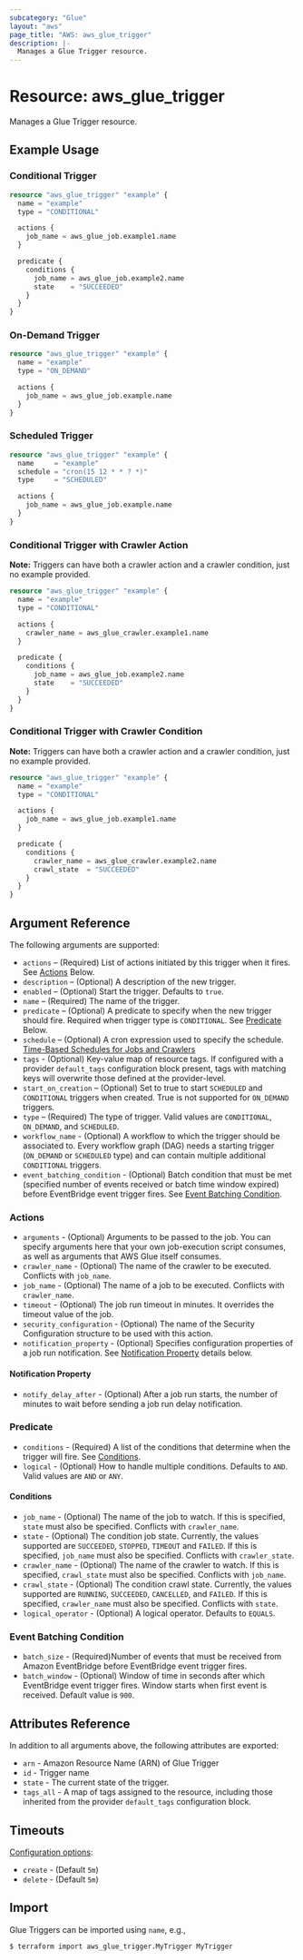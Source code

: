 ```yaml
---
subcategory: "Glue"
layout: "aws"
page_title: "AWS: aws_glue_trigger"
description: |-
  Manages a Glue Trigger resource.
---
```


# Resource: aws_glue_trigger

Manages a Glue Trigger resource.

## Example Usage

### Conditional Trigger

```terraform
resource "aws_glue_trigger" "example" {
  name = "example"
  type = "CONDITIONAL"

  actions {
    job_name = aws_glue_job.example1.name
  }

  predicate {
    conditions {
      job_name = aws_glue_job.example2.name
      state    = "SUCCEEDED"
    }
  }
}
```

### On-Demand Trigger

```terraform
resource "aws_glue_trigger" "example" {
  name = "example"
  type = "ON_DEMAND"

  actions {
    job_name = aws_glue_job.example.name
  }
}
```

### Scheduled Trigger

```terraform
resource "aws_glue_trigger" "example" {
  name     = "example"
  schedule = "cron(15 12 * * ? *)"
  type     = "SCHEDULED"

  actions {
    job_name = aws_glue_job.example.name
  }
}
```

### Conditional Trigger with Crawler Action

**Note:** Triggers can have both a crawler action and a crawler condition, just no example provided.

```terraform
resource "aws_glue_trigger" "example" {
  name = "example"
  type = "CONDITIONAL"

  actions {
    crawler_name = aws_glue_crawler.example1.name
  }

  predicate {
    conditions {
      job_name = aws_glue_job.example2.name
      state    = "SUCCEEDED"
    }
  }
}
```

### Conditional Trigger with Crawler Condition

**Note:** Triggers can have both a crawler action and a crawler condition, just no example provided.

```terraform
resource "aws_glue_trigger" "example" {
  name = "example"
  type = "CONDITIONAL"

  actions {
    job_name = aws_glue_job.example1.name
  }

  predicate {
    conditions {
      crawler_name = aws_glue_crawler.example2.name
      crawl_state  = "SUCCEEDED"
    }
  }
}
```

## Argument Reference

The following arguments are supported:

* `actions` – (Required) List of actions initiated by this trigger when it fires. See [Actions](#actions) Below.
* `description` – (Optional) A description of the new trigger.
* `enabled` – (Optional) Start the trigger. Defaults to `true`.
* `name` – (Required) The name of the trigger.
* `predicate` – (Optional) A predicate to specify when the new trigger should fire. Required when trigger type is `CONDITIONAL`. See [Predicate](#predicate) Below.
* `schedule` – (Optional) A cron expression used to specify the schedule. [Time-Based Schedules for Jobs and Crawlers](https://docs.aws.amazon.com/glue/latest/dg/monitor-data-warehouse-schedule.html)
* `tags` - (Optional) Key-value map of resource tags. If configured with a provider `default_tags` configuration block present, tags with matching keys will overwrite those defined at the provider-level.
* `start_on_creation` – (Optional) Set to true to start `SCHEDULED` and `CONDITIONAL` triggers when created. True is not supported for `ON_DEMAND` triggers.
* `type` – (Required) The type of trigger. Valid values are `CONDITIONAL`, `ON_DEMAND`, and `SCHEDULED`.
* `workflow_name` - (Optional) A workflow to which the trigger should be associated to. Every workflow graph (DAG) needs a starting trigger (`ON_DEMAND` or `SCHEDULED` type) and can contain multiple additional `CONDITIONAL` triggers.
* `event_batching_condition` - (Optional) Batch condition that must be met (specified number of events received or batch time window expired) before EventBridge event trigger fires. See [Event Batching Condition](#event-batching-condition).

### Actions

* `arguments` - (Optional) Arguments to be passed to the job. You can specify arguments here that your own job-execution script consumes, as well as arguments that AWS Glue itself consumes.
* `crawler_name` - (Optional) The name of the crawler to be executed. Conflicts with `job_name`.
* `job_name` - (Optional) The name of a job to be executed. Conflicts with `crawler_name`.
* `timeout` - (Optional) The job run timeout in minutes. It overrides the timeout value of the job.
* `security_configuration` - (Optional) The name of the Security Configuration structure to be used with this action.
* `notification_property` - (Optional) Specifies configuration properties of a job run notification. See [Notification Property](#notification-property) details below.

#### Notification Property

* `notify_delay_after` - (Optional) After a job run starts, the number of minutes to wait before sending a job run delay notification.

### Predicate

* `conditions` - (Required) A list of the conditions that determine when the trigger will fire. See [Conditions](#conditions).
* `logical` - (Optional) How to handle multiple conditions. Defaults to `AND`. Valid values are `AND` or `ANY`.

#### Conditions

* `job_name` - (Optional) The name of the job to watch. If this is specified, `state` must also be specified. Conflicts with `crawler_name`.
* `state` - (Optional) The condition job state. Currently, the values supported are `SUCCEEDED`, `STOPPED`, `TIMEOUT` and `FAILED`. If this is specified, `job_name` must also be specified. Conflicts with `crawler_state`.
* `crawler_name` - (Optional) The name of the crawler to watch. If this is specified, `crawl_state` must also be specified. Conflicts with `job_name`.
* `crawl_state` - (Optional) The condition crawl state. Currently, the values supported are `RUNNING`, `SUCCEEDED`, `CANCELLED`, and `FAILED`. If this is specified, `crawler_name` must also be specified. Conflicts with `state`.
* `logical_operator` - (Optional) A logical operator. Defaults to `EQUALS`.

### Event Batching Condition

* `batch_size` - (Required)Number of events that must be received from Amazon EventBridge before EventBridge  event trigger fires.
* `batch_window` - (Optional) Window of time in seconds after which EventBridge event trigger fires. Window starts when first event is received. Default value is `900`.


## Attributes Reference

In addition to all arguments above, the following attributes are exported:

* `arn` - Amazon Resource Name (ARN) of Glue Trigger
* `id` - Trigger name
* `state` - The current state of the trigger.
* `tags_all` - A map of tags assigned to the resource, including those inherited from the provider `default_tags` configuration block.

## Timeouts

[Configuration options](https://www.terraform.io/docs/configuration/blocks/resources/syntax.html#operation-timeouts):

- `create` - (Default `5m`)
- `delete` - (Default `5m`)

## Import

Glue Triggers can be imported using `name`, e.g.,

```
$ terraform import aws_glue_trigger.MyTrigger MyTrigger
```
